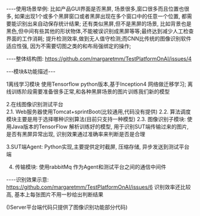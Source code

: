 
----使用场景举例:
  比如产品GUI界面是否黑屏, 场景很多,窗口很多而且位置也很多, 如果出现1个或多个黑屏窗口或者黑屏出现在多个窗口中的任意一个位置, 都需要能识别出来自动保存统计结果; 还有类似黑屏,但不是黑屏的场景, 比如背景也是黑色,但中间有些其他的形状物体,不能被误识别成黑屏等等;最终达到减少人工检查界面的工作消耗; 提升检测效率,做到无人值守检测;而CNN比传统的图像识别软件适应性强, 因为不需要切图之类的和布局强绑定的操作;


----整体结构图:
https://github.com/margaretmm/TestPlatformOnAI/issues/4


---模块&功能描述---


1离线学习模块	使用Tensorflow python版本,基于Inception4 网络做迁移学习;
             离线训练阶段需要准备很多正常,和各种黑屏场景的图片训练我们新的模型



2.在线图像识别测试平台	
   2.1.	Web服务器使用Tomcat+sprintBoot(比较通用,代码没有提供)
   2.2.	算法调度模块主要是用于选择哪种识别算法(目前只支持一种模型)
   2.3.	图像识别子模块: 使用Java版本的TensorFlow 解析训练好的模型, 用于识别SUT端传输过来的图片, 是否有黑屏异常出现, 识别效果通过准确率来判断是否是合理


3.SUT端Agent:
    Python实现,主要提供定时截屏, 压缩存储, 异步发送到测试平台端


4. 传输模块:
    使用rabbitMq 作为Agent和测试平台之间的通信中间件


  
  
----识别效果示意:
https://github.com/margaretmm/TestPlatformOnAI/issues/6
识别效率还比较高, 基本上每张图片不用一秒给出判断结果
  
  ()Server平台端代码只提供了图像识别功能部分代码)


